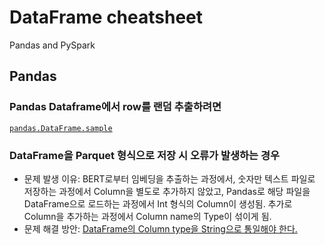# DataFrame cheatsheet

Pandas and PySpark

## Pandas

### Pandas Dataframe에서 row를 랜덤 추출하려면
[`pandas.DataFrame.sample`](https://www.geeksforgeeks.org/how-to-randomly-select-rows-from-pandas-dataframe/)

### DataFrame을 Parquet 형식으로 저장 시 오류가 발생하는 경우
- 문제 발생 이유: BERT로부터 임베딩을 추출하는 과정에서, 숫자만 텍스트 파일로 저장하는 과정에서 Column을 별도로 추가하지 않았고, Pandas로 해당 파일을 DataFrame으로 로드하는 과정에서 Int 형식의 Column이 생성됨. 추가로 Column을 추가하는 과정에서 Column name의 Type이 섞이게 됨.
- 문제 해결 방안: [DataFrame의 Column type을 String으로 통일해야 한다.](https://github.com/pandas-dev/pandas/issues/25043#issuecomment-559683875)